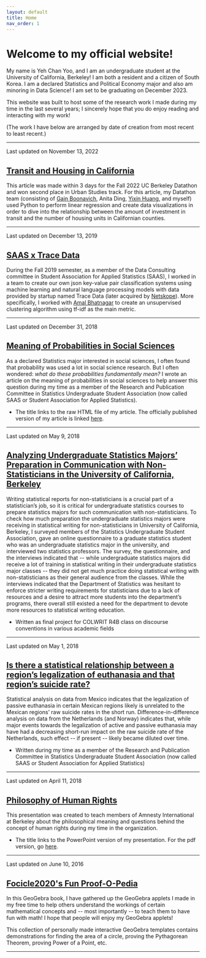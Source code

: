 ```yaml
---
layout: default
title: Home
nav_order: 1
---
```


# Welcome to my official website!

My name is Yeh Chan Yoo, and I am an undergraduate student at the University of California, Berkeley! I am both a resident and a citizen of South Korea. I am a declared Statistics and Political Economy major and also am minoring in Data Science! I am set to be graduating on December 2023.

This website was built to host some of the research work I made during my time in the last several years; I sincerely hope that you do enjoy reading and interacting with my work!

(The work I have below are arranged by date of creation from most recent to least recent.)

***

Last updated on November 13, 2022

## [Transit and Housing in California](https://deepnote.com/@berkeley-datathon-fall-2022-project/Presentation-3aa74663-1377-4af5-9f38-92009ab3c36b) 

This article was made within 3 days for the Fall 2022 UC Berkeley Datathon and won second place in Urban Studies track. For this article, my Datathon team (consisting of [Gain Boonavich](https://www.linkedin.com/in/gainsira/), Anita Ding, [Yixin Huang](https://www.linkedin.com/in/yixin-huang-91b7781aa/), and myself) used Python to perform linear regression and create data visualizations in order to dive into the relationship between the amount of investment in transit and the number of housing units in Californian counties.

***

Last updated on December 13, 2019

## [SAAS x Trace Data](https://docs.google.com/presentation/d/12Q5RciThBbhEOnpQ-6ASKT7Fe_ZnnH4NoDMHMqB73cE/edit?usp=sharing)

During the Fall 2019 semester, as a member of the Data Consulting committee in Student Association for Applied Statistics (SAAS), I worked in a team to create our own json key-value pair classification systems using machine learning and natural language processing models with data provided by startup named Trace Data (later acquired by [Netskope](https://www.netskope.com/)). More specifically, I worked with [Amal Bhatnagar](https://www.linkedin.com/in/amal-bhatnagar/) to create an unsupervised clustering algorithm using tf-idf as the main metric.

***

Last updated on December 31, 2018

## [Meaning of Probabilities in Social Sciences](/susa_research_yy_fall_2018.html)

As a declared Statistics major interested in social sciences, I often found that probability was used a lot in social science research. But I often wondered: *what do these probabilities fundamentally mean?* I wrote an article on the meaning of probabilities in social sciences to help answer this question during my time as a member of the Research and Publication Committee in Statistics Undergraduate Student Association (now called SAAS or Student Association for Applied Statistics).

- The title links to the raw HTML file of my article. The officially published version of my article is linked [here](https://saas.berkeley.edu/rp/meaning-of-probabilities-in-social-sciences).

***

Last updated on May 9, 2018

## [Analyzing Undergraduate Statistics Majors’ Preparation in Communication with Non-Statisticians in the University of California, Berkeley](/statistics_communication_paper/Yoo_Yehchan_Spring2018_CompleteResearchPaper.pdf)

Writing statistical reports for non-statisticians is a crucial part of a statistician’s job, so it is critical for undergraduate statistics courses to prepare statistics majors for such communication with non-statisticians. To check how much preparation the undergraduate statistics majors were receiving in statistical writing for non-statisticians in University of California, Berkeley, I surveyed members of the Statistics Undergraduate Student Association, gave an online questionnaire to a graduate statistics student who was an undergraduate statistics major in the university, and interviewed two statistics professors. The survey, the questionnaire, and the interviews indicated that -- while undergraduate statistics majors did receive a lot of training in statistical writing in their undergraduate statistics major classes -- they did not get much practice doing statistical writing with non-statisticians as their general audience from the classes. While the interviews indicated that the Department of Statistics was hesitant to enforce stricter writing requirements for statisticians due to a lack of resources and a desire to attract more students into the department’s programs, there overall still existed a need for the department to devote more resources to statistical writing education.

- Written as final project for COLWRIT R4B class on discourse conventions in various academic fields

***

Last updated on May 1, 2018

## [Is there a statistical relationship between a region’s legalization of euthanasia and that region’s suicide rate?](https://saas.berkeley.edu/rp/suicide)

Statistical analysis on data from Mexico indicates that the legalization of passive euthanasia in certain Mexican regions likely is unrelated to the Mexican regions’ raw suicide rates in the short run. Difference-in-difference analysis on data from the Netherlands (and Norway) indicates that, while major events towards the legalization of active and passive euthanasia may have had a decreasing short-run impact on the raw suicide rate of the Netherlands, such effect -- if present -- likely became diluted over time.

- Written during my time as a member of the Research and Publication Committee in Statistics Undergraduate Student Association (now called SAAS or Student Association for Applied Statistics)

***

Last updated on April 11, 2018

## [Philosophy of Human Rights](/philosophy_of_human_rights/philosophy_of_human_rights.pptx)

This presentation was created to teach members of Amnesty International at Berkeley about the philosophical meaning and questions behind the concept of human rights during my time in the organization.

- The title links to the PowerPoint version of my presentation. For the pdf version, go [here](/philosophy_of_human_rights/philosophy_of_human_rights.pdf).

***

Last updated on June 10, 2016

## [Focicle2020's Fun Proof-O-Pedia](https://www.geogebra.org/material/show/id/zYqyyRXD)

In this GeoGebra book, I have gathered up the GeoGebra applets I made in my free time to help others understand the workings of certain mathematical concepts and -- most importantly -- to teach them to have fun with math! I hope that people will enjoy my GeoGebra applets!

This collection of personally made interactive GeoGebra templates contains demonstrations for finding the area of a circle, proving the Pythagorean Theorem, proving Power of a Point, etc.

***